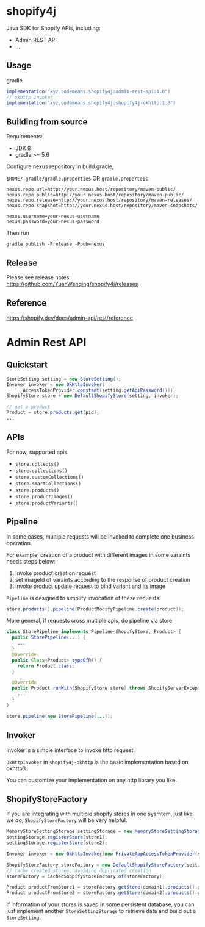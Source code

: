 # shopify4j

Java SDK for Shopify APIs, including:

* Admin REST API
* ...

## Usage

gradle

```groovy
implementation("xyz.codemeans.shopify4j:admin-rest-api:1.0")
// okhttp invoker
implementation("xyz.codemeans.shopify4j:shopify4j-okhttp:1.0")
```

## Building from source

Requirements:

* JDK 8
* gradle >= 5.6

Configure nexus repository in build.gradle,

 `$HOME/.gradle/gradle.properties` OR `gradle.properteis`

```properties
nexus.repo.url=http://your.nexus.host/repository/maven-public/
nexus.repo.public=http://your.nexus.host/repository/maven-public/
nexus.repo.release=http://your.nexus.host/repository/maven-releases/
nexus.repo.snapshot=http://your.nexus.host/repository/maven-snapshots/

nexus.username=your-nexus-username
nexus.password=your-nexus-password

```

Then run

	gradle publish -Prelease -Ppub=nexus

## Release

Please see release notes:  <https://github.com/YuanWenqing/shopify4j/releases>

## Reference

https://shopify.dev/docs/admin-api/rest/reference

# Admin Rest API

## Quickstart

```java
StoreSetting setting = new StoreSetting();
Invoker invoker = new OkHttpInvoker(
      AccessTokenProvider.constant(setting.getApiPassword()));
ShopifyStore store = new DefaultShopifyStore(setting, invoker);

// get a product
Product = store.products.get(pid);
...
```

## APIs

For now, supported apis:

* `store.collects()`
* `store.collections()`
* `store.customCollections()`
* `store.smartCollections()`
* `store.products()`
* `store.productImages()`
* `store.productVariants()`

## Pipeline

In some cases, multiple requests will be invoked to complete one business operation.

For example, creation of a product with different images in some varaints needs steps below:

1. invoke product creation request
2. set imageId of varaints according to the response of product creation
3. invoke product update request to bind variant and its image

`Pipeline`  is designed to simplify invocation of these requests:

```java
store.products().pipeline(ProductModifyPipeline.create(product));
```

More general, if requests cross multiple apis, do pipeline via store

```java
class StorePipeline implements Pipeline<ShopifyStore, Product> {
  public StorePipeline(...) {
    ...
  }
  @Override
  public Class<Product> typeOfR() {
    return Product.class;
  }

  @Override
  public Product runWith(ShopifyStore store) throws ShopifyServerException {
    ...
  }
}

store.pipeline(new StorePipeline(...));
```

## Invoker

Invoker is a simple interface to invoke http request.

`OkHttpInvoker` in `shopify4j-okhttp` is the basic implementation based on okhttp3. 

You can customize your implementation on any http library you like.

## ShopifyStoreFactory

If you are integrating with multiple shopify stores in one sysmtem, just like we do, `ShopifyStoreFactory` will be very helpful. 

```java
MemoryStoreSettingStorage settingStorage = new MemoryStoreSettingStorage();
settingStorage.registerStore(store1);
settingStorage.registerStore(store2);

Invoker invoker = new OkHttpInvoker(new PrivateAppAccessTokenProvider(settingStorage));

ShopifyStoreFactory storeFactory = new DefaultShopifyStoreFactory(settingStorage, invoker);
// cache created stores, avoiding duplicated creation
storeFactory = CachedShopifyStoreFactory.of(storeFactory);

Product productFromStore1 = storeFactory.getStore(domain1).products().get(pid1);
Product productFromStore2 = storeFactory.getStore(domain2).products().get(pid2);
```

If information of your stores is saved in some persistent database, you can just implement another `StoreSettingStorage` to retrieve data and build out a `StoreSetting`.

